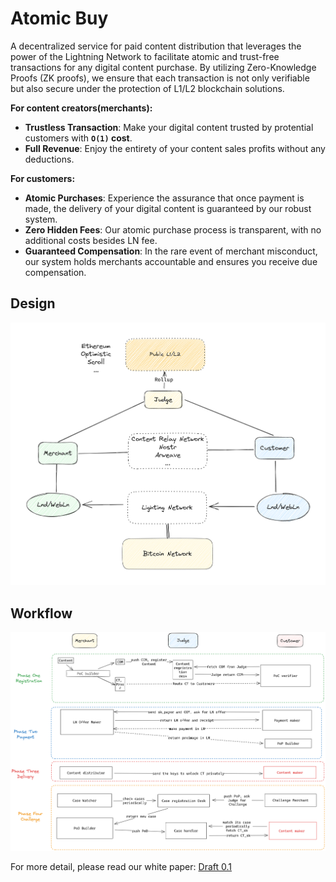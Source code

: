 # Atomic Buy

A decentralized service for paid content distribution that leverages the power of the Lightning Network to facilitate atomic and trust-free transactions for any digital content purchase. By utilizing Zero-Knowledge Proofs (ZK proofs), we ensure that each transaction is not only verifiable but also secure under the protection of L1/L2 blockchain solutions. 

**For content creators(merchants):**
- **Trustless Transaction**: Make your digital content trusted by protential customers with **`O(1)` cost**. 
- **Full Revenue**: Enjoy the entirety of your content sales profits without any deductions.

**For customers:**
- **Atomic Purchases**: Experience the assurance that once payment is made, the delivery of your digital content is guaranteed by our robust system.
- **Zero Hidden Fees**: Our atomic purchase process is transparent, with no additional costs besides LN fee.
- **Guaranteed Compensation**: In the rare event of merchant misconduct, our system holds merchants accountable and ensures you receive due compensation.

## Design 

![basic structure](./doc/structure.png)

## Workflow 
![basic workflow](./doc/design.png)

For more detail, please read our white paper: [Draft 0.1](./doc/design.md)


